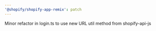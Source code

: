 ```yaml
---
'@shopify/shopify-app-remix': patch
---
```


Minor refactor in login.ts to use new URL util method from shopify-api-js
